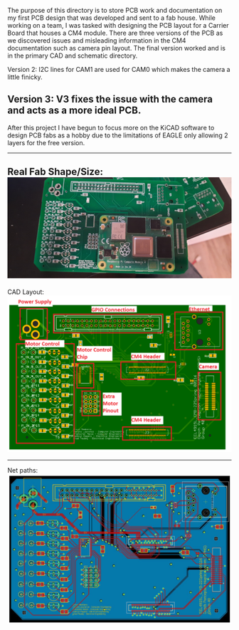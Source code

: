 The purpose of this directory is to store PCB work and documentation on my first PCB design that was developed and sent to a fab house. While working on a team, I was tasked with designing the PCB layout for a Carrier Board that houses a CM4 module.
There are three versions of the PCB as we discovered issues and misleading information in the CM4 documentation such as camera pin layout. The final version worked and is in the primary CAD and schematic directory.

Version 2:
I2C lines for CAM1 are used for CAM0 which makes the camera a little finicky.

Version 3:
V3 fixes the issue with the camera and acts as a more ideal PCB.
--------------------------------------------------------------------------

After this project I have begun to focus more on the KiCAD software to design PCB fabs as a hobby due to the limitations of EAGLE only allowing 2 layers for the free version.

--------------------------------------------------------------------------
Real Fab Shape/Size:
![alt text](https://github.com/ChadPauley/HapticFeedbackSystem/blob/e38b15c8a6532f383925d8a4afcfe1da4839e07a/Physical_Board_3.jpg?raw=true)
--------------------------------------------------------------------------
CAD Layout:
![alt text](https://github.com/ChadPauley/HapticFeedbackSystem/blob/3c79e9551f8f40904ef6556b71c71b603fb19a41/CAD%20Image%202.PNG?raw=true)

--------------------------------------------------------------------------
Net paths:
![alt text](https://github.com/ChadPauley/HapticFeedbackSystem/blob/3c79e9551f8f40904ef6556b71c71b603fb19a41/CAD%20Image%203.PNG?raw=true)
